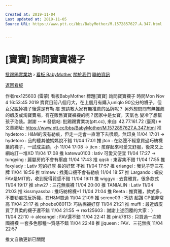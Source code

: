 ```yaml
---

Created at: 2019-11-04
Last updated at: 2019-11-05
Source URL: https://www.ptt.cc/bbs/BabyMother/M.1572857627.A.347.html


---
```


# [寶寶] 詢問寶寶襪子


[批踢踢實業坊](https://www.ptt.cc/bbs/) › [看板 BabyMother](https://www.ptt.cc/bbs/BabyMother/index.html) [關於我們](https://www.ptt.cc/about.html) [聯絡資訊](https://www.ptt.cc/contact.html)

[返回看板](https://www.ptt.cc/bbs/BabyMother/index.html)

作者rex125603 (雷蒙)
看板BabyMother
標題\[寶寶\] 詢問寶寶襪子
時間Mon Nov 4 16:53:45 2019
寶寶目前八個月大，在上個月有購入uniqlo 90公分的襪子，但女兒脫掉襪子後還是有勒 痕 想請教大家有無推薦的品牌呢？ 另外想問問有無推薦的蝦皮或淘寶賣場，有在販售寶寶褲襪的呢？因家中是女寶，天氣也 變冷了想幫孩子治裝。謝謝 -- ※ 發信站: 批踢踢實業坊(ptt.cc), 來自: 42.77.161.72 (臺灣) ※ 文章網址: <https://www.ptt.cc/bbs/BabyMother/M.1572857627.A.347.html>
推 hydetoro : H&M的沒有勒痕，但走一走會一直滑下去很煩。無印良 11/04 17:01
→ hydetoro : 品的聽其他媽媽說不錯 11/04 17:01
推 jtcn : 在路邊不經意買過巧紡襪業的襪子，一試成主顧，小 11/04 17:08
→ jtcn : 孩穿起來可愛又舒服，後來又上網站訂一堆XD 11/04 17:08
推 katewu0103 : lativ 可愛又便宜 11/04 17:27
→ tungying : 麗嬰房的不會有壓痕 11/04 17:43
推 qqsb : 東客集不錯 11/04 17:55
推 foxylady : Lativ 短的好厚 長的好緊 不推 11/04 17:57
推 eriangel : 我兒子穿三花牌 11/04 18:56
推 trimew : 找寬口襪不會有勒痕 11/04 18:57
推 Largando : 蝦皮FAV是MIT的，收到覺得質感不錯 11/04 19:11
推 wiggyc : 去寶雅買，很多款式 11/04 19:17
推 shw27 : 三花無痕襪 11/04 20:00
推 TANIALIN : Lativ 11/04 21:03
推 kissmyassba : 推巧紡棉襪+1 11/04 21:04
推 Reeta : 推寶雅，款式多，不要勒痕找反折襪，在H&M買過 11/04 21:09
推 serene03 : 巧紡 超讚 CP值非常高 11/04 21:17
推 phoebe080113: 巧紡棉襪好穿 11/04 21:21
推 muffi : 最近蝦皮買了貝柔的襪子還不錯 11/04 21:55
→ rex125603 : 謝謝上述回覆的大家：） 11/04 22:10
→ alexangel : FAV還不錯 11/04 22:41
推 pink7813 : 只買過一次韓國襪襪 一套多色那種～質感不錯 11/04 22:48
推 jjqueen : FAV、三花無痕 11/04 22:57

推文自動更新已關閉

